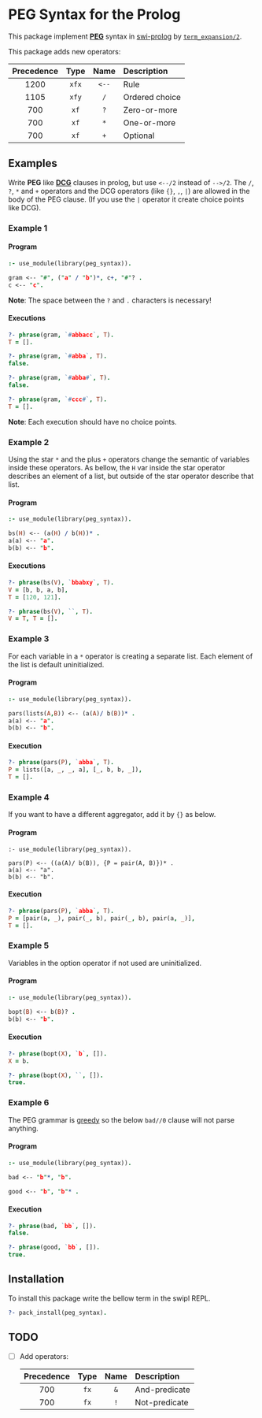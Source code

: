 # PEG Syntax for the Prolog

This package implement **[PEG]** syntax in [swi-prolog] by [`term_expansion/2`].

This package adds new operators:

| Precedence | Type  | Name  | Description    |
|:----------:|:-----:|:-----:|:-------------- |
|    1200    | `xfx` | `<--` | Rule           |
|    1105    | `xfy` |  `/`  | Ordered choice |
|    700     | `xf`  |  `?`  | Zero-or-more   |
|    700     | `xf`  |  `*`  | One-or-more    |
|    700     | `xf`  |  `+`  | Optional       |

## Examples

Write **PEG** like **[DCG]** clauses in prolog, but use `<--/2` instead of `-->/2`. The `/`, `?`, `*` and `+` operators and the DCG operators (like `{}`, `,`, `|`) are allowed in the body of the PEG clause. (If you use the `|` operator it create choice points like DCG).

### Example 1

#### Program

```prolog
:- use_module(library(peg_syntax)).

gram <-- "#", ("a" / "b")*, c+, "#"? .
c <-- "c".
```

**Note**: The space between the `?` and `.` characters is necessary! 

#### Executions

```prolog
?- phrase(gram, `#abbacc`, T).
T = [].

?- phrase(gram, `#abba`, T).
false.

?- phrase(gram, `#abba#`, T).
false.

?- phrase(gram, `#ccc#`, T).
T = [].
```

**Note**: Each execution should have no choice points.

### Example 2

Using the star `*` and the plus `+` operators change the semantic of variables inside these operators. As bellow, the `H` var inside the star operator describes an element of a list, but outside of the star operator describe that list.

#### Program

```prolog
:- use_module(library(peg_syntax)).

bs(H) <-- (a(H) / b(H))* .
a(a) <-- "a".
b(b) <-- "b".
```

#### Executions

```prolog
?- phrase(bs(V), `bbabxy`, T).
V = [b, b, a, b],
T = [120, 121].

?- phrase(bs(V), ``, T).
V = T, T = [].
```


### Example 3

For each variable in a `*` operator is creating a separate list. Each element of the list is default uninitialized.

#### Program
```prolog
:- use_module(library(peg_syntax)).

pars(lists(A,B)) <-- (a(A)/ b(B))* .
a(a) <-- "a".
b(b) <-- "b".
```

#### Execution

```prolog
?- phrase(pars(P), `abba`, T).
P = lists([a, _, _, a], [_, b, b, _]),
T = [].
```

### Example 4

If you want to have a different aggregator, add it by `{}` as below.

#### Program
```
:- use_module(library(peg_syntax)).

pars(P) <-- ((a(A)/ b(B)), {P = pair(A, B)})* .
a(a) <-- "a".
b(b) <-- "b".
```
#### Execution
```prolog
?- phrase(pars(P), `abba`, T).
P = [pair(a, _), pair(_, b), pair(_, b), pair(a, _)],
T = [].

```

### Example 5

Variables in the option operator if not used are uninitialized. 

#### Program
```prolog
:- use_module(library(peg_syntax)).

bopt(B) <-- b(B)? .
b(b) <-- "b".
```
#### Execution
```prolog
?- phrase(bopt(X), `b`, []).
X = b.

?- phrase(bopt(X), ``, []).
true.
```

### Example 6

The PEG grammar is [greedy] so the below `bad//0` clause will not parse anything.

#### Program

```prolog
:- use_module(library(peg_syntax)).

bad <-- "b"*, "b".

good <-- "b", "b"* .
```

#### Execution

```prolog
?- phrase(bad, `bb`, []).
false.

?- phrase(good, `bb`, []).
true.
```

## Installation

To install this package write the bellow term in the swipl REPL.

```prolog
?- pack_install(peg_syntax).
```

## TODO

 - [ ] Add operators:

    | Precedence | Type | Name | Description   |
    |:----------:|:----:|:----:|:------------- |
    |    700     | `fx` | `&`  | And-predicate |
    |    700     | `fx` | `!`  | Not-predicate |

[PEG]: https://en.wikipedia.org/wiki/Parsing_expression_grammar
[`term_expansion/2`]: https://www.swi-prolog.org/pldoc/doc_for?object=term_expansion/2
[swi-prolog]: https://www.swi-prolog.org/
[DCG]: https://eu.swi-prolog.org/pldoc/man?section=DCG
[greedy]: https://en.wikipedia.org/wiki/Greedy_algorithm

